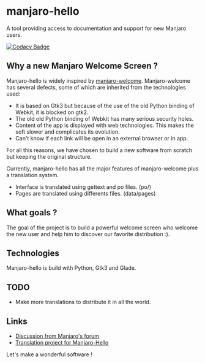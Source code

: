 manjaro-hello
=============

A tool providing access to documentation and support for new Manjaro users.

[![Codacy Badge](https://api.codacy.com/project/badge/Grade/4c5342caee874c079638970437d49196)](https://www.codacy.com/app/hugo-posnic/manjaro-hello?utm_source=github.com&amp;utm_medium=referral&amp;utm_content=Huluti/manjaro-hello&amp;utm_campaign=Badge_Grade)

## Why a new Manjaro Welcome Screen ?

Manjaro-hello is widely inspired by [manjaro-welcome](https://github.com/manjaro/manjaro-welcome). Manjaro-welcome has several defects, some of which are inherited from the technologies used:
- It is based on Gtk3 but because of the use of the old Python binding of Webkit, it is blocked on gtk2.
- The old old Python binding of Webkit has many serious security holes.
- Content of the app is displayed with web technologies. This makes the soft slower and complicates its evolution.
- Can't know if each link will be open in an external browser or in app.

For all this reasons, we have chosen to build a new software from scratch but keeping the original structure.

Currently, manjaro-hello has all the major features of manjaro-welcome plus a translation system.
- Interface is translated using gettext and po files. (po/)
- Pages are translated using differents files. (data/pages)

## What goals ?

The goal of the project is to build a powerful welcome screen who welcome the new user and help him to discover our favorite distribution :).

## Technologies

Manjaro-hello is build with Python, Gtk3 and Glade.

## TODO

- Make more translations to distribute it in all the world.

## Links

- [Discussion from Manjaro's forum](https://forum.manjaro.org/t/start-work-on-a-new-welcome-screen-for-manjaro/13685)
- [Translation project for Manjaro-Hello](https://www.transifex.com/manjarolinux/manjaro-hello)

Let's make a wonderful software !
